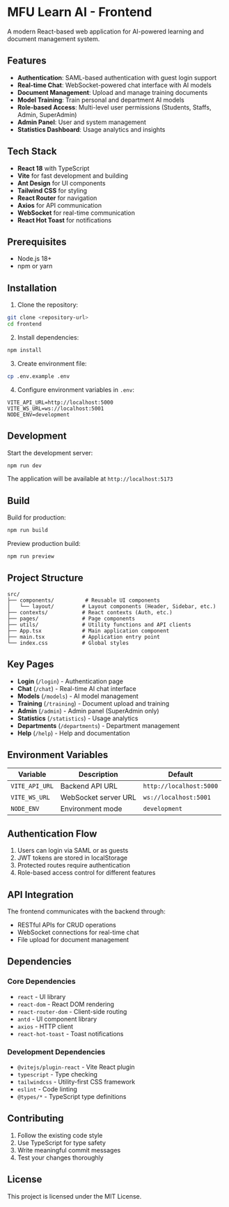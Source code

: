 # MFU Learn AI - Frontend

A modern React-based web application for AI-powered learning and document management system.

## Features

- **Authentication**: SAML-based authentication with guest login support
- **Real-time Chat**: WebSocket-powered chat interface with AI models
- **Document Management**: Upload and manage training documents
- **Model Training**: Train personal and department AI models
- **Role-based Access**: Multi-level user permissions (Students, Staffs, Admin, SuperAdmin)
- **Admin Panel**: User and system management
- **Statistics Dashboard**: Usage analytics and insights

## Tech Stack

- **React 18** with TypeScript
- **Vite** for fast development and building
- **Ant Design** for UI components
- **Tailwind CSS** for styling
- **React Router** for navigation
- **Axios** for API communication
- **WebSocket** for real-time communication
- **React Hot Toast** for notifications

## Prerequisites

- Node.js 18+ 
- npm or yarn

## Installation

1. Clone the repository:
```bash
git clone <repository-url>
cd frontend
```

2. Install dependencies:
```bash
npm install
```

3. Create environment file:
```bash
cp .env.example .env
```

4. Configure environment variables in `.env`:
```env
VITE_API_URL=http://localhost:5000
VITE_WS_URL=ws://localhost:5001
NODE_ENV=development
```

## Development

Start the development server:
```bash
npm run dev
```

The application will be available at `http://localhost:5173`

## Build

Build for production:
```bash
npm run build
```

Preview production build:
```bash
npm run preview
```

## Project Structure

```
src/
├── components/          # Reusable UI components
│   └── layout/         # Layout components (Header, Sidebar, etc.)
├── contexts/           # React contexts (Auth, etc.)
├── pages/              # Page components
├── utils/              # Utility functions and API clients
├── App.tsx             # Main application component
├── main.tsx            # Application entry point
└── index.css           # Global styles
```

## Key Pages

- **Login** (`/login`) - Authentication page
- **Chat** (`/chat`) - Real-time AI chat interface
- **Models** (`/models`) - AI model management
- **Training** (`/training`) - Document upload and training
- **Admin** (`/admin`) - Admin panel (SuperAdmin only)
- **Statistics** (`/statistics`) - Usage analytics
- **Departments** (`/departments`) - Department management
- **Help** (`/help`) - Help and documentation

## Environment Variables

| Variable | Description | Default |
|----------|-------------|---------|
| `VITE_API_URL` | Backend API URL | `http://localhost:5000` |
| `VITE_WS_URL` | WebSocket server URL | `ws://localhost:5001` |
| `NODE_ENV` | Environment mode | `development` |

## Authentication Flow

1. Users can login via SAML or as guests
2. JWT tokens are stored in localStorage
3. Protected routes require authentication
4. Role-based access control for different features

## API Integration

The frontend communicates with the backend through:
- RESTful APIs for CRUD operations
- WebSocket connections for real-time chat
- File upload for document management

## Dependencies

### Core Dependencies
- `react` - UI library
- `react-dom` - React DOM rendering
- `react-router-dom` - Client-side routing
- `antd` - UI component library
- `axios` - HTTP client
- `react-hot-toast` - Toast notifications

### Development Dependencies
- `@vitejs/plugin-react` - Vite React plugin
- `typescript` - Type checking
- `tailwindcss` - Utility-first CSS framework
- `eslint` - Code linting
- `@types/*` - TypeScript type definitions

## Contributing

1. Follow the existing code style
2. Use TypeScript for type safety
3. Write meaningful commit messages
4. Test your changes thoroughly

## License

This project is licensed under the MIT License.
